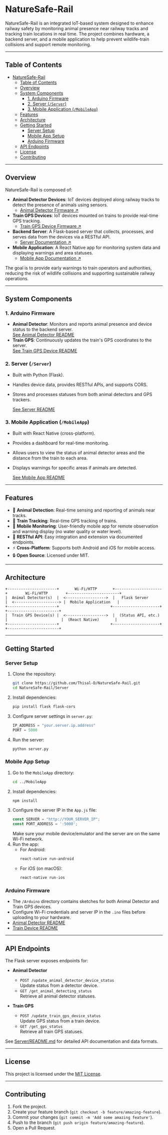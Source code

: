 # NatureSafe-Rail

NatureSafe-Rail is an integrated IoT-based system designed to enhance railway safety by monitoring animal presence near railway tracks and tracking train locations in real time. The project combines hardware, a backend server, and a mobile application to help prevent wildlife-train collisions and support remote monitoring.

---

## Table of Contents

- [NatureSafe-Rail](#naturesafe-rail)
  - [Table of Contents](#table-of-contents)
  - [Overview](#overview)
  - [System Components](#system-components)
    - [1. Arduino Firmware](#1-arduino-firmware)
    - [2. Server (`/Server`)](#2-server-server)
    - [3. Mobile Application (`/MobileApp`)](#3-mobile-application-mobileapp)
  - [Features](#features)
  - [Architecture](#architecture)
  - [Getting Started](#getting-started)
    - [Server Setup](#server-setup)
    - [Mobile App Setup](#mobile-app-setup)
    - [Arduino Firmware](#arduino-firmware)
  - [API Endpoints](#api-endpoints)
  - [License](#license)
  - [Contributing](#contributing)

---

## Overview

NatureSafe-Rail is composed of:

- **Animal Detector Devices**: IoT devices deployed along railway tracks to detect the presence of animals using sensors.
    - [Animal Detector Firmware ↗](./Arduino/Animal-Ditector-Device/README.md)
- **Train GPS Devices**: IoT devices mounted on trains to provide real-time GPS tracking.
    - [Train GPS Device Firmware ↗](./Arduino/Train-GPS-Device/README.md)
- **Backend Server**: A Flask-based server that collects, processes, and serves data from the devices via a RESTful API.
    - [Server Documentation ↗](./Server/README.md)
- **Mobile Application**: A React Native app for monitoring system data and displaying warnings and area statuses.
    - [Mobile App Documentation ↗](./MobileApp/README.md)

The goal is to provide early warnings to train operators and authorities, reducing the risk of wildlife collisions and supporting sustainable railway operations.

---

## System Components

### 1. Arduino Firmware

- **Animal Detector**: Monitors and reports animal presence and device status to the backend server.  
  [See Animal Detector README](./Arduino/Animal-Ditector-Device/README.md)
- **Train GPS**: Continuously updates the train's GPS coordinates to the server.  
  [See Train GPS Device README](./Arduino/Train-GPS-Device/README.md)

### 2. Server (`/Server`)

- Built with Python (Flask).
- Handles device data, provides RESTful APIs, and supports CORS.
- Stores and processes statuses from both animal detectors and GPS trackers.

  [See Server README](./Server/README.md)

### 3. Mobile Application (`/MobileApp`)

- Built with React Native (cross-platform).
- Provides a dashboard for real-time monitoring.
- Allows users to view the status of animal detector areas and the distance from the train to each area.
- Displays warnings for specific areas if animals are detected.

  [See Mobile App README](./MobileApp/README.md)

---

## Features

- 🦌 **Animal Detection**: Real-time sensing and reporting of animals near tracks.
- 🚄 **Train Tracking**: Real-time GPS tracking of trains.
- 📱 **Mobile Monitoring**: User-friendly mobile app for remote observation and warning display (no water quality or water level).
- 🔌 **RESTful API**: Easy integration and extension via documented endpoints.
- ⚡ **Cross-Platform**: Supports both Android and iOS for mobile access.
- 🔒 **Open Source**: Licensed under MIT.

---

## Architecture

```
+----------------------+       Wi-Fi/HTTP       +---------------------+        Wi-Fi/HTTP        +-----------------------+
|  Animal Detector(s)  |  <------------------>  |   Flask Server      |  <--------------------> |  Mobile Application   |
+----------------------+                       +---------------------+                         +-----------------------+
|  Train GPS Device(s) |  <------------------>  |  (Status API, etc.) |                        |  (React Native)       |
+----------------------+                       +---------------------+                         +-----------------------+
```

---

## Getting Started

### Server Setup

1. Clone the repository:
   ```bash
   git clone https://github.com/Thisal-D/NatureSafe-Rail.git
   cd NatureSafe-Rail/Server
   ```
2. Install dependencies:
   ```bash
   pip install flask flask-cors
   ```
3. Configure server settings in `server.py`:
   ```python
   IP_ADDRESS = "your.server.ip.address"
   PORT = 5000
   ```
4. Run the server:
   ```bash
   python server.py
   ```

### Mobile App Setup

1. Go to the `MobileApp` directory:
   ```bash
   cd ../MobileApp
   ```
2. Install dependencies:
   ```bash
   npm install
   ```
3. Configure the server IP in the `App.js` file:
   ```javascript
   const SERVER = "http://YOUR_SERVER_IP";
   const PORT_ADDRESS = ':5000';
   ```
   Make sure your mobile device/emulator and the server are on the same Wi-Fi network.
4. Run the app:
   - For Android:
     ```bash
     react-native run-android
     ```
   - For iOS (on macOS):
     ```bash
     react-native run-ios
     ```

### Arduino Firmware

- The `/Arduino` directory contains sketches for both Animal Detector and Train GPS devices.
- Configure Wi-Fi credentials and server IP in the `.ino` files before uploading to your hardware.
- [Animal Detector README](./Arduino/Animal-Ditector-Device/README.md)
- [Train Device README](./Arduino/Train-GPS-Device/README.md)

---

## API Endpoints

The Flask server exposes endpoints for:

- **Animal Detector**
  - `POST /update_animal_detector_device_status`  
    Update status from a detector device.
  - `GET /get_animal_detecting_status`  
    Retrieve all animal detector statuses.

- **Train GPS**
  - `POST /update_train_gps_device_status`  
    Update GPS status from a train device.
  - `GET /get_gps_status`  
    Retrieve all train GPS statuses.

See [Server/README.md](./Server/README.md) for detailed API documentation and data formats.

---

## License

This project is licensed under the [MIT License](LICENSE).

---

## Contributing

1. Fork the project.
2. Create your feature branch (`git checkout -b feature/amazing-feature`).
3. Commit your changes (`git commit -m 'Add some amazing feature'`).
4. Push to the branch (`git push origin feature/amazing-feature`).
5. Open a Pull Request.